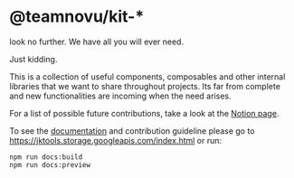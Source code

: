 # @teamnovu/kit-*
look no further. We have all you will ever need.

Just kidding.

This is a collection of useful components, composables and other internal libraries that we want to share throughout projects.
Its far from complete and new functionalities are incoming when the need arises.

For a list of possible future contributions, take a look at the [Notion page](https://www.notion.so/jkgroup/shared-bits-48e37099b91240acb11dc487e3101068?pvs=4.).

To see the [documentation](https://jktools.storage.googleapis.com/index.html) and contribution guideline please go to https://jktools.storage.googleapis.com/index.html or run:

```
npm run docs:build
npm run docs:preview
```
